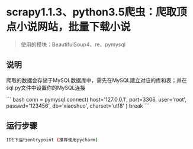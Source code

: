 # scrapy1.1.3、python3.5爬虫：爬取顶点小说网站，批量下载小说

> 使用的模块：BeautifulSoup4、re、pymysql

## 说明

<p>爬取的数据会存储于MySQL数据库中，需先在MySQL建立对应的库和表；并在sql.py文件中设置你的MySQL连接</p>
``` bash
conn = pymysql.connect(
    host='127.0.0.1',
    port=3306,
    user='root',
    passwd='123456',
    db='xiaoshuo',
    charset='utf8'
)
    break
```

## 运行步骤

``` bash
IDE下运行entrypoint (推荐使用pycharm)

```